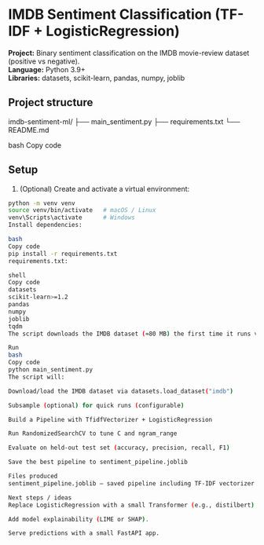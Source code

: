 # IMDB Sentiment Classification (TF-IDF + LogisticRegression)

**Project:** Binary sentiment classification on the IMDB movie-review dataset (positive vs negative).  
**Language:** Python 3.9+  
**Libraries:** datasets, scikit-learn, pandas, numpy, joblib

## Project structure

imdb-sentiment-ml/
├── main_sentiment.py
├── requirements.txt
└── README.md

bash
Copy code

## Setup

1. (Optional) Create and activate a virtual environment:
```bash
python -m venv venv
source venv/bin/activate   # macOS / Linux
venv\Scripts\activate      # Windows
Install dependencies:

bash
Copy code
pip install -r requirements.txt
requirements.txt:

shell
Copy code
datasets
scikit-learn>=1.2
pandas
numpy
joblib
tqdm
The script downloads the IMDB dataset (≈80 MB) the first time it runs via Hugging Face datasets. Internet required for the first run.

Run
bash
Copy code
python main_sentiment.py
The script will:

Download/load the IMDB dataset via datasets.load_dataset("imdb")

Subsample (optional) for quick runs (configurable)

Build a Pipeline with TfidfVectorizer + LogisticRegression

Run RandomizedSearchCV to tune C and ngram_range

Evaluate on held-out test set (accuracy, precision, recall, F1)

Save the best pipeline to sentiment_pipeline.joblib

Files produced
sentiment_pipeline.joblib — saved pipeline including TF-IDF vectorizer and classifier.

Next steps / ideas
Replace LogisticRegression with a small Transformer (e.g., distilbert) for better accuracy (requires transformers & GPU).

Add model explainability (LIME or SHAP).

Serve predictions with a small FastAPI app.